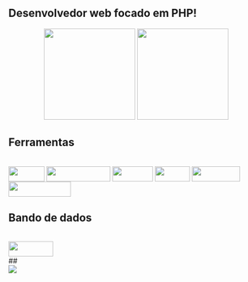 ## Desenvolvedor web focado em PHP!

<div align="center">
    <img height="180em" src="https://github-readme-stats.vercel.app/api/top-langs/?username=LeonardoGNascimento&layout=compact&langs_count=7&theme=dracula"/>
     <img height="180em" src="https://github-readme-stats.vercel.app/api?username=LeonardoGNascimento&show_icons=true&theme=dracula&include_all_commits=true&count_private=true"/>
</div>
  
## Ferramentas

<div style="display: inline_block"><br>
  <img align="center" alt="" height="30" width="70.75" src="https://img.shields.io/badge/PHP-9370DB?style=for-the-badge&logo=php&logoColor=white">
  <img align="center" alt="" height="30" width="126.5" src="https://img.shields.io/badge/JavaScript-F7DF1E?style=for-the-badge&logo=javascript&logoColor=black">
  <img align="center" alt="" height="30" width="80" src="https://img.shields.io/badge/HTML-FFA500?style=for-the-badge&logo=html5&logoColor=white">
  <img align="center" alt="" height="30" width="68.75" src="https://img.shields.io/badge/CSS-1E90FF?style=for-the-badge&logo=css3&logoColor=white">
  <img align="center" alt="" height="30" width="95.5" src="https://img.shields.io/badge/Jquery-1E90FF?style=for-the-badge&logo=jquery&logoColor=white">
  <img align="center" alt="" height="30" width="123.25" src="https://img.shields.io/badge/bootstrap-9932CC?style=for-the-badge&logo=bootstrap&logoColor=white">
</div>
  
 ## Bando de dados
<div style="display: inline_block"><br>
    <img align="center" alt="" height="30" width="88.25" src="https://img.shields.io/badge/mysql-FF8C00?style=for-the-badge&logo=mysql&logoColor=white">
</div>
   ##
  
<div>
  <a href="https://www.linkedin.com/in/leonardo-nascimento-93225717a/" target="_blank"><img src="https://img.shields.io/badge/-LinkedIn-%230077B5?style=for-the-badge&logo=linkedin&logoColor=white" target="_blank"></a>
</div>
